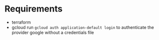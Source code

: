 # Requirements
 
  - terraform
  - gcloud
    run `gcloud auth application-default login` to authenticate the provider google without a credentials file